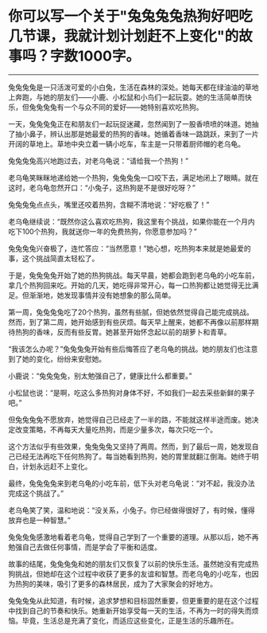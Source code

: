 # 你可以写一个关于"兔兔兔兔热狗好吧吃几节课，我就计划计划赶不上变化"的故事吗？字数1000字。
---
兔兔兔兔是一只活泼可爱的小白兔，生活在森林的深处。她每天都在绿油油的草地上奔跑，与她的朋友们——小鹿、小松鼠和小鸟们一起玩耍。她的生活简单而快乐，但兔兔兔兔有一个与众不同的爱好——她特别喜欢吃热狗。

一天，兔兔兔兔正在和朋友们一起玩捉迷藏，忽然闻到了一股香喷喷的味道。她抽了抽小鼻子，辨认出那是她最爱的热狗的香味。她循着香味一路跳跃，来到了一片开阔的草地上。草地中央立着一辆小吃车，车主是一只带着厨师帽的老乌龟。

兔兔兔兔高兴地跑过去，对老乌龟说：“请给我一个热狗！”

老乌龟笑眯眯地递给她一个热狗，兔兔兔兔一口咬下去，满足地闭上了眼睛。就在这时，老乌龟忽然开口：“小兔子，这热狗是不是很好吃呀？”

兔兔兔兔点点头，嘴里还咬着热狗，含糊不清地说：“好吃极了！”

老乌龟继续说：“既然你这么喜欢吃热狗，我这里有个挑战，如果你能在一个月内吃下100个热狗，我就送你一年的免费热狗，你愿意参加吗？”

兔兔兔兔兴奋极了，连忙答应：“当然愿意！”她心想，吃热狗本来就是她最爱的事，这个挑战简直太轻松了。

于是，兔兔兔兔开始了她的热狗挑战。每天早晨，她都会跑到老乌龟的小吃车前，拿几个热狗回来吃。开始的几天，她吃得非常开心，每一口热狗都让她觉得无比满足。但渐渐地，她发现事情并没有她想象的那么简单。

第一周，兔兔兔兔吃了20个热狗，虽然有些腻，但她依然觉得自己能完成挑战。然而，到了第二周，她开始感到有些厌烦。每天早上醒来，她都不再像以前那样期待热狗的香味，反而有些反胃。她甚至开始怀念起以前的胡萝卜和青草。

“我该怎么办呢？”兔兔兔兔开始有些后悔答应了老乌龟的挑战。她的朋友们也注意到了她的变化，纷纷来安慰她。

小鹿说：“兔兔兔兔，别太勉强自己了，健康比什么都重要。”

小松鼠也说：“是啊，吃这么多热狗对身体不好，不如我们一起去采些新鲜的果子吧。”

但兔兔兔兔不愿放弃，她觉得自己已经走了一半的路，不能就这样半途而废。她决定改变策略，不再每天大量吃热狗，而是少量多次，每次只吃一个。

这个方法似乎有些效果，兔兔兔兔又坚持了两周。然而，到了最后一周，她发现自己已经无法再吃下任何热狗了。每当她看到热狗，她的胃里就翻江倒海。她终于明白，计划永远赶不上变化。

最终，兔兔兔兔来到老乌龟的小吃车前，低下头对老乌龟说：“对不起，我没办法完成这个挑战了。”

老乌龟笑了笑，温和地说：“没关系，小兔子。你已经做得很好了，有时候，懂得放弃也是一种智慧。”

兔兔兔兔感激地看着老乌龟，觉得自己学到了一个重要的道理。从那以后，她不再勉强自己去做任何事情，而是学会了平衡和适度。

故事的结尾，兔兔兔兔和她的朋友们又恢复了以前的快乐生活。虽然她没有完成热狗挑战，但她却在这个过程中收获了更多的友谊和智慧。而老乌龟的小吃车，也因为热狗的美味，吸引了更多的森林居民，成为了大家聚会的好地方。

兔兔兔兔从此知道，有时候，追求梦想和目标固然重要，但更重要的是在这个过程中找到自己的节奏和快乐。她重新开始享受每一天的生活，不再为一时的得失而烦恼。毕竟，生活总是充满了变化，而适应这些变化，正是生活的乐趣所在。
